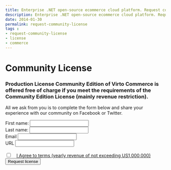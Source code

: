 ```yaml
---
title: Enterprise .NET open-source ecommerce cloud platform. Request community license
description: Enterprise .NET open-source ecommerce cloud platform. Request community license
date: 2014-01-30
permalink: request-community-license
tags : 
- request-community-license
- license
- commerce
---
```

<div class="partner __responsive">
	<h1 class="head-title">Community License</h1>
	<h3>Production License Community Edition of Virto Commerce is offered free of charge if you meet the requirements of the Community Edition License (mainly revenue restriction).</h3>
	<p class="text">All we ask from you is to complete the form below and share your experience with our community on Facebook or Twitter.</p>
	<div class="columns">
		<div class="column">
			<div class="block">
				<form class="fixed">
					<input id="Contact[Subject]" type="hidden" name="Contact[Subject]" value="Request Community License w/URL" />
					<input id="Contact[RedirectUrl]" type="hidden" name="Contact[RedirectUrl]" value="{{ '/thank-you-demo' | absolute_url }}" />
					<div class="control-group">
						<label for="Contact[FirstName]">First name:</label>
						<input id="Contact[FirstName]" type="text" name="Contact[FirstName]" class="form-input" required="required" />
					</div>
					<div class="control-group">
						<label for="Contact[LastName]">Last name:</label>
						<input id="Contact[LastName]" type="text" name="Contact[LastName]" class="form-input" required="required" />
					</div>					
					<div class="control-group">
						<label for="Email">Email</label>
						<input id="Contact[Email]" type="text" name="Contact[Email]" class="form-input" />
					</div>
					<div class="control-group">
						<label for="Url">URL</label>
						<input id="Contact[Url]" type="text" name="Contact[Url]" class="form-input" required="required" />
					</div>
					<div class="control-group">
						<label for="Agree"><br />
						<input id="Contact[Agree]" type="checkbox" name="Contact[Agree]" required="required" /><a style="margin-left: 15px;" href="/open-source-license">I Agree to terms (yearly revenue of not exceeding US1,000,000)</a></label>
					</div>
					<div class="control-group">
						<button type="submit" class="button fill">Request license</button>
					</div>
				</form>
			</div>
		</div>
	</div>
</div>